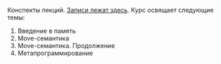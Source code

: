 Конспекты лекций. [Записи лежат здесь](https://disk.yandex.ru/d/48RhoboN3ULOLA). Курс освящает следующие темы:
1. Введение в память
2. Move-семантика
3. Move-семантика. Продолжение
4. Метапрограммирование
